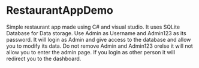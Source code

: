# RestaurantAppDemo
Simple restaurant app made using C# and visual studio. It uses SQLite Database for Data storage.
Use Admin as Username and Admin123 as its password. It will login as Admin and give access to the database and allow you to modify its data.
Do not remove Admin and Admin123 orelse it will not allow you to enter the admin page.
If you login as other person it will redirect you to the dashboard.
